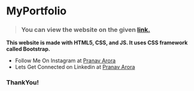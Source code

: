 # MyPortfolio

> ### You can view the website on the given [link.](https://pranavarora1895.github.io/)

**This website is made with HTML5, CSS, and JS. It uses CSS framework called Bootstrap.**

* Follow Me On Instagram at [Pranav Arora](https://www.instagram.com/arorapranav187)
* Lets Get Connected on Linkedin at [Pranav Arora](https://www.linkedin.com/in/pranav-arora-354b71bb/)


### ThankYou!

